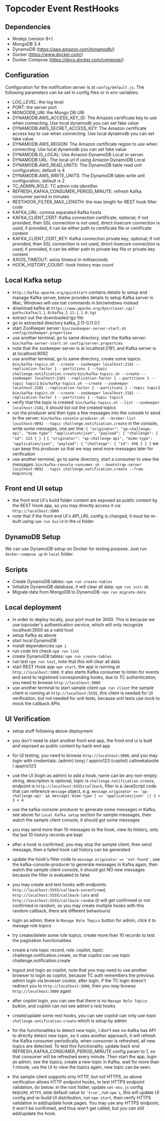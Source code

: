 # Topcoder Event RestHooks

## Dependencies

- Nodejs (version 8+)
- MongoDB 3.4
- DynamoDB (https://aws.amazon.com/dynamodb/)
- Docker (https://www.docker.com/)
- Docker Compose (https://docs.docker.com/compose/)

## Configuration

Configuration for the notification server is at `config/default.js`.
The following parameters can be set in config files or in env variables:

- LOG_LEVEL: the log level
- PORT: the server port
- MONGODB_URI: the Mongo DB URI
- DYNAMODB.AWS_ACCESS_KEY_ID: The Amazon certificate key to use when connecting. Use local dynamodb you can set fake value
- DYNAMODB.AWS_SECRET_ACCESS_KEY: The Amazon certificate access key to use when connecting. Use local dynamodb you can set fake value
- DYNAMODB.AWS_REGION: The Amazon certificate region to use when connecting. Use local dynamodb you can set fake value
- DYNAMODB.IS_LOCAL: Use Amazon DynamoDB Local or server.
- DYNAMODB.URL: The local url if using Amazon DynamoDB Local
- DYNAMODB.AWS_READ_UNITS: The DynamoDB table read unit configuration, default is 4
- DYNAMODB.AWS_WRITE_UNITS: The DynamoDB table write unit configuration, default is 2
- TC_ADMIN_ROLE: TC admin role identifier
- REFRESH_KAFKA_CONSUMER_PERIOD_MINUTE: refresh Kafka consumer period in minutes
- RESTHOOK_FILTER_MAX_LENGTH: the max length for REST hook filter code
- KAFKA_URL: comma separated Kafka hosts
- KAFKA_CLIENT_CERT: Kafka connection certificate, optional;
    if not provided, then SSL connection is not used, direct insecure connection is used;
    if provided, it can be either path to certificate file or certificate content
- KAFKA_CLIENT_CERT_KEY: Kafka connection private key, optional;
    if not provided, then SSL connection is not used, direct insecure connection is used;
    if provided, it can be either path to private key file or private key content
- AXIOS_TIMEOUT: axios timeout in milliseconds
- HOOK_HISTORY_COUNT: hook history max count

## Local Kafka setup

- `http://kafka.apache.org/quickstart` contains details to setup and manage Kafka server,
  below provides details to setup Kafka server in Mac, Windows will use bat commands in bin/windows instead
- download kafka at `https://www.apache.org/dyn/closer.cgi?path=/kafka/1.1.0/kafka_2.11-1.1.0.tgz`
- extract out the downloaded tgz file
- go to extracted directory kafka_2.11-0.11.0.1
- start ZooKeeper server:
  `bin/zookeeper-server-start.sh config/zookeeper.properties`
- use another terminal, go to same directory, start the Kafka server:
  `bin/kafka-server-start.sh config/server.properties`
- note that the zookeeper server is at localhost:2181, and Kafka server is at localhost:9092
- use another terminal, go to same directory, create some topics:
  `bin/kafka-topics.sh --create --zookeeper localhost:2181 --replication-factor 1 --partitions 1 --topic challenge.notification.create`
  `bin/kafka-topics.sh --create --zookeeper localhost:2181 --replication-factor 1 --partitions 1 --topic topic1`
  `bin/kafka-topics.sh --create --zookeeper localhost:2181 --replication-factor 1 --partitions 1 --topic topic2`
  `bin/kafka-topics.sh --create --zookeeper localhost:2181 --replication-factor 1 --partitions 1 --topic topic3`
- verify that the topic is created:
  `bin/kafka-topics.sh --list --zookeeper localhost:2181`,
  it should list out the created topics
- run the producer and then type a few messages into the console to send to the server:
  `bin/kafka-console-producer.sh --broker-list localhost:9092 --topic challenge.notification.create`
  in the console, write some messages, one per line:
  `{ "originator": "ap-challenge-api", "mime-type": "application/json", "payload": { "challenge": { "id": 123 } } }`
  `{ "originator": "ap-challenge-api", "mime-type": "application/json", "payload": { "challenge": { "id": 456 } } }`
  we can keep this producer so that we may send more messages later for verification
- use another terminal, go to same directory, start a consumer to view the messages:
  `bin/kafka-console-consumer.sh --bootstrap-server localhost:9092 --topic challenge.notification.create --from-beginning`

## Front end UI setup

- the front end UI's build folder content are exposed as public content by the REST Hook app, so you may directly access it
  via `http://localhost:3000`
- note that if the front end UI's API_URL config is changed, it must be re-built using `npm run build` in the ui folder

## DynamoDB Setup

We can use DynamoDB setup on Docker for testing purpose. Just run `docker-compose up` in `local` folder.

## Scripts
- Create DynamoDB tables: `npm run create-tables`
- Initialize DynamoDB database, it will clear all data: `npm run init-db`
- Migrate data from MongoDB to DynamoDB: `npm run migrate-data`

## Local deployment

- In order to deploy locally, your port must be 3000. This is because we use topcoder's authentication service, which will only recognize localhost:3000 as a valid host
- setup Kafka as above
- start local DynamoDB
- install dependencies `npm i`
- run code lint check `npm run lint`
- create DynamoDB tables: `npm run create-tables`
- run test `npm run test`, note that this will clear all data
- start REST Hook app `npm start`,
  the app is running at `http://localhost:3000`,
  it also starts Kafka consumer to listen for events and send to registered corresponding hooks,
  due to TC authentication, you need to browse `http://localhost:3000`
- use another terminal to start sample client `npm run client`
  the sample client is running at `http://localhost:5555`,
  this client is needed for UI verification, but not needed for unit tests, because unit tests use nock to mock the callback APIs

## UI Verification

- setup stuff following above deployment
- you don't need to start another front end app, the front end ui is built and exposed as public content by back end app
- for UI testing, you need to browse `http://localhost:3000`, and you may login with credentials:
  (admin) tonyj / appirio123
  (copilot) callmekatootie / appirio123
- use the UI (login as admin) to add a hook,
  name can be any non-empty string,
  description is optional,
  topic is `challenge.notification.create`,
  endpoint is `http://localhost:5555/callback`,
  filter is a JavaScript code that can reference `message` object,
  e.g. `message.originator == 'ap-challenge-api' && message['mime-type'] == 'application/json' || 2 + 3 < 4`
- use the kafka-console-producer to generate some messages in Kafka, see above for `Local Kafka setup` section
  for sample messages, then watch the sample client console, it should got some messages
- you may send more than 10 messages to the hook, view its history, only the last 10 history records are kept
- after a hook is confirmed, you may stop the sample client, then send message, then a failed hook call history can be generated
- update the hook's filter code to `message.originator == 'not-found'`,
  use the kafka-console-producer to generate messages in Kafka again,
  then watch the sample client console, it should got NO new messages because the filter is evaluated to false
- you may create and test hooks with endpoints `http://localhost:5555/callback-unconfirmed`, `http://localhost:5555/callback-late`
  and `http://localhost:5555/callback-random` (it will get confirmed or not confirmed in random, so you may create multiple hooks
  with this random callback, there are different behaviours)

- login as admin, there is `Manage Role Topics` button for admin, click it to manage role topics
- try create/delete some role topics, create more than 10 records to test the pagination functionalities
- create a role topic record, role: copilot, topic: challenge.notification.create, so that copilot can use topic challenge.notification.create
- logout and login as copilot, note that you may need to use another browser to login as copilot, because TC auth remembers the previous admin login via browser cookie, after login, if the TC login doesn't redirect you to `http://localhost:3000`, then you may browse `http://localhost:3000` again
- after copilot login, you can see that there is no `Manage Role Topics` button, and copilot can not
  see admin's rest hooks
- create/update some rest hooks, you can see copilot can only use topic `challenge.notification.create` which is setup by admin
- for the functionalities to detect new topic, I don't see no-kafka has API to directly detect new topic, so it uses another approach, it will refresh the Kafka consumer periodically, when consumer is refreshed, all new topics are detected. To test this functionality, update back end REFRESH_KAFKA_CONSUMER_PERIOD_MINUTE config param to 1, so that consumer will be refreshed every minute. Then start the app, login as admin, see the topics; create a new topic in Kafka, wait for more than 1 minute, use the UI to view the topics again, new topic can be seen.

- the sample client supports only HTTP, but not HTTPS, so above verification allows HTTP endpoint hooks, to test HTTPS endpoint validation, do below:
  in the root folder, update `set-env.js` config `REQUIRE_HTTPS_HOOK` default value to `'true'`,
  run `npm i`, this will update UI config and re-build UI distribution,
  run `npm start`, then verify HTTPS validation in add/update hook pages.
  You may use any HTTPS endpoint, it won't be confirmed, and thus won't get called, but you can still add/update the hook.
